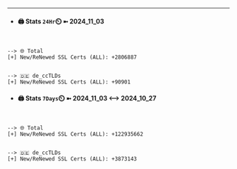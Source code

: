 

---
- #### 🖨️ **Stats** `24Hr`⏲️ ➼ 2024_11_03
```console


--> 🌐 Total
[+] New/ReNewed SSL Certs (ALL): +2806887


--> 🇩🇪 de_ccTLDs
[+] New/ReNewed SSL Certs (ALL): +90901

```

- #### 🖨️ **Stats** `7Days`⏲️ ➼ 2024_11_03 <--> 2024_10_27
```console


--> 🌐 Total
[+] New/ReNewed SSL Certs (ALL): +122935662


--> 🇩🇪 de_ccTLDs
[+] New/ReNewed SSL Certs (ALL): +3873143

```

